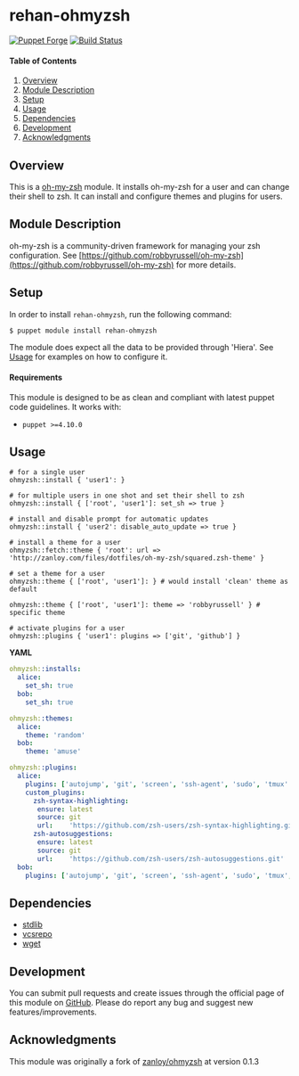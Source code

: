 # rehan-ohmyzsh

[![Puppet Forge](http://img.shields.io/puppetforge/v/rehan/ohmyzsh.svg)](https://forge.puppetlabs.com/rehan/ohmyzsh) [![Build Status](https://travis-ci.org/rehanone/puppet-ohmyzsh.svg?branch=master)](https://travis-ci.org/rehanone/puppet-ohmyzsh)

#### Table of Contents
1. [Overview](#overview)
2. [Module Description](#module-description)
3. [Setup](#setup)
4. [Usage](#usage)
5. [Dependencies](#dependencies)
6. [Development](#development)
7. [Acknowledgments](#acknowledgments)

## Overview
This is a [oh-my-zsh](https://github.com/robbyrussell/oh-my-zsh) module. It
installs oh-my-zsh for a user and can change their shell to zsh. It can install
and configure themes and plugins for users.

## Module Description
oh-my-zsh is a community-driven framework for managing your zsh configuration.
See [https://github.com/robbyrussell/oh-my-zsh](https://github.com/robbyrussell/oh-my-zsh)
for more details.

## Setup
In order to install `rehan-ohmyzsh`, run the following command:
```bash
$ puppet module install rehan-ohmyzsh
```
The module does expect all the data to be provided through 'Hiera'. See [Usage](#usage) for examples on how to configure it.

#### Requirements
This module is designed to be as clean and compliant with latest puppet code guidelines. It works with:

  - `puppet >=4.10.0`

## Usage

```puppet
# for a single user
ohmyzsh::install { 'user1': }

# for multiple users in one shot and set their shell to zsh
ohmyzsh::install { ['root', 'user1']: set_sh => true }

# install and disable prompt for automatic updates
ohmyzsh::install { 'user2': disable_auto_update => true }

# install a theme for a user
ohmyzsh::fetch::theme { 'root': url => 'http://zanloy.com/files/dotfiles/oh-my-zsh/squared.zsh-theme' }

# set a theme for a user
ohmyzsh::theme { ['root', 'user1']: } # would install 'clean' theme as default

ohmyzsh::theme { ['root', 'user1']: theme => 'robbyrussell' } # specific theme

# activate plugins for a user
ohmyzsh::plugins { 'user1': plugins => ['git', 'github'] }
```


**YAML**
```yaml
ohmyzsh::installs:
  alice:
    set_sh: true
  bob:
    set_sh: true

ohmyzsh::themes:
  alice:
    theme: 'random'
  bob:
    theme: 'amuse'

ohmyzsh::plugins:
  alice:
    plugins: ['autojump', 'git', 'screen', 'ssh-agent', 'sudo', 'tmux' ]
    custom_plugins:
      zsh-syntax-highlighting:
       ensure: latest
       source: git
       url:    'https://github.com/zsh-users/zsh-syntax-highlighting.git'
      zsh-autosuggestions:
       ensure: latest
       source: git
       url:    'https://github.com/zsh-users/zsh-autosuggestions.git'
  bob:
    plugins: ['autojump', 'git', 'screen', 'ssh-agent', 'sudo', 'tmux', 'vagrant', 'scala', 'rvm' ]

```


## Dependencies

* [stdlib][1]
* [vcsrepo][2]
* [wget][3]

[1]:https://forge.puppet.com/puppetlabs/stdlib
[2]:https://forge.puppet.com/puppetlabs/vcsrepo
[3]:https://forge.puppet.com/rehan/wget

## Development

You can submit pull requests and create issues through the official page of this module on [GitHub](https://github.com/rehanone/puppet-ohmyzsh).
Please do report any bug and suggest new features/improvements.

## Acknowledgments

This module was originally a fork of [zanloy/ohmyzsh](https://forge.puppet.com/zanloy/ohmyzsh) at version 0.1.3
